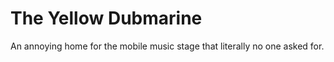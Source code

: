 # The Yellow Dubmarine

An annoying home for the mobile music stage that literally no one asked for.

